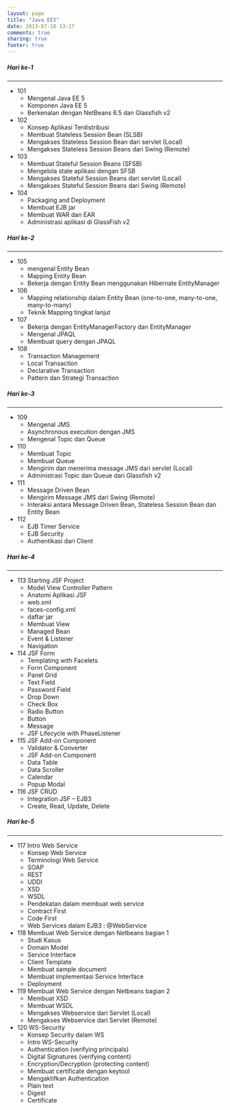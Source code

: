 ```yaml
---
layout: page
title: "Java EE5"
date: 2013-07-18 13:17
comments: true
sharing: true
footer: true
---
```


<div markdown class="pageContent pageContentBottom">

##### Hari ke-1
- - - - - - -
* 101
	* Mengenal Java EE 5
	* Komponen Java EE 5
	* Berkenalan dengan NetBeans 6.5 dan Glassfish v2
* 102
	* Konsep Aplikasi Terdistribusi
	* Membuat Stateless Session Bean (SLSB)
	* Mengakses Stateless Session Bean dari servlet (Local)
	* Mengakses Stateless Session Beans dari Swing (Remote)
* 103
	* Membuat Stateful Session Beans (SFSB)
	* Mengelola state aplikasi dengan SFSB
	* Mengakses Stateful Session Beans dari servlet (Local)
	* Mengakses Stateful Session Beans dari Swing (Remote)
* 104
	* Packaging and Deployment
	* Membuat EJB jar
	* Membuat WAR dan EAR
	* Administrasi aplikasi di GlassFish v2
	
##### Hari ke-2
- - - - - - -
* 105
	* mengenal Entity Bean
	* Mapping Entity Bean
	* Bekerja dengan Entity Bean menggunakan Hibernate EntityManager
* 106
	* Mapping relationship dalam Entity Bean (one-to-one, many-to-one, many-to-many)
	* Teknik Mapping tingkat lanjut
* 107
	* Bekerja dengan EntityManagerFactory dan EntityManager
	* Mengenal JPAQL
	* Membuat query dengan JPAQL
* 108
	* Transaction Management
	* Local Transaction
	* Declarative Transaction
	* Pattern dan Strategi Transaction
	
##### Hari ke-3
- - - - - - -
* 109
	* Mengenal JMS
	* Asynchronous execution dengan JMS
	* Mengenal Topic dan Queue
* 110
	* Membuat Topic
	* Membuat Queue
	* Mengirim dan menerima message JMS dari servlet (Local)
	* Administrasi Topic dan Queue dari Glassfish v2
* 111
	* Message Driven Bean
	* Mengirim Message JMS dari Swing (Remote)
	* Interaksi antara Message Driven Bean, Stateless Session Bean dan Entity Bean
* 112
	* EJB Timer Service
	* EJB Security
	* Authentikasi dari Client

##### Hari ke-4
- - - - - - -
* 113 Starting JSF Project
	* Model View Controller Pattern
	* Anatomi Aplikasi JSF
	* web.xml
	* faces-config.xml
	* daftar jar
	* Membuat View
	* Managed Bean
	* Event & Listener
	* Navigation
* 114 JSF Form
	* Templating with Facelets
	* Form Component
	* Panel Grid
	* Text Field
	* Password Field
	* Drop Down
	* Check Box
	* Radio Button
	* Button
	* Message
	* JSF Lifecycle with PhaseListener
* 115 JSF Add-on Component
	* Validator & Converter
	* JSF Add-on Component
	* Data Table
	* Data Scroller
	* Calendar
	* Popup Modal
* 116 JSF CRUD
	* Integration JSF – EJB3
	* Create, Read, Update, Delete
	
##### Hari ke-5
- - - - - - -
* 117 Intro Web Service
	* Konsep Web Service
	* Terminologi Web Service
	* SOAP
	* REST
	* UDDI
	* XSD
	* WSDL
	* Pendekatan dalam membuat web service
	* Contract First
	* Code First
	* Web Services dalam EJB3 : @WebService
* 118 Membuat Web Service dengan Netbeans bagian 1
	* Studi Kasus
	* Domain Model
	* Service Interface
	* Client Template
	* Membuat sample document
	* Membuat implementasi Service Interface
	* Deployment
* 119 Membuat Web Service dengan Netbeans bagian 2
	* Membuat XSD
	* Membuat WSDL
	* Mengakses Webservice dari Servlet (Local)
	* Mengakses Webservice dari Servlet (Remote)
* 120 WS-Security
	* Konsep Security dalam WS
	* Intro WS-Security
	* Authentication (verifying principals)
	* Digital Signatures (verifying content)
	* Encryption/Decryption (protecting content)
	* Membuat certificate dengan keytool
	* Mengaktifkan Authentication
	* Plain text
	* Digest
	* Certificate
